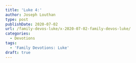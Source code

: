 ```yaml
---
title: 'Luke 4:'
author: Joseph Louthan
type: post
publishDate: 2020-07-02
url: /family-devos-luke/x-2020-07-02-family-devos-luke/
categories:
  - Devotions
tags:
  - 'Family Devotions: Luke'
draft: true
---
```

